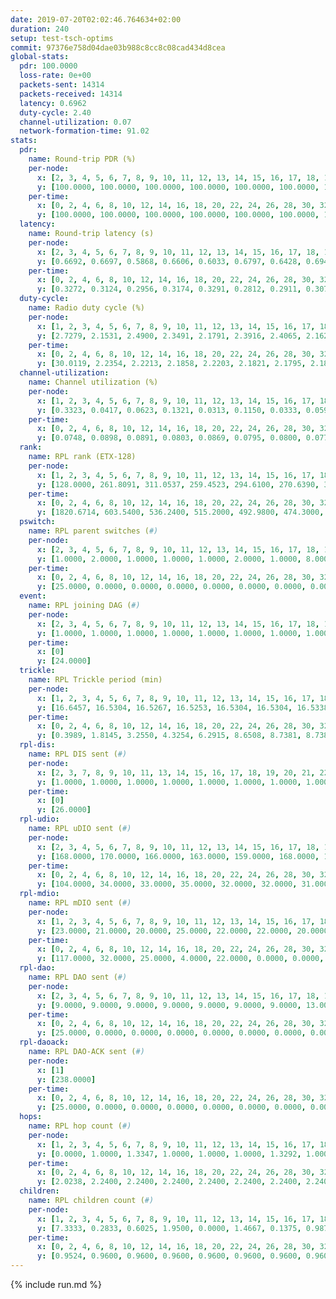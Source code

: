 ```yaml
---
date: 2019-07-20T02:02:46.764634+02:00
duration: 240
setup: test-tsch-optims
commit: 97376e758d04dae03b988c8cc8c08cad434d8cea
global-stats:
  pdr: 100.0000
  loss-rate: 0e+00
  packets-sent: 14314
  packets-received: 14314
  latency: 0.6962
  duty-cycle: 2.40
  channel-utilization: 0.07
  network-formation-time: 91.02
stats:
  pdr:
    name: Round-trip PDR (%)
    per-node:
      x: [2, 3, 4, 5, 6, 7, 8, 9, 10, 11, 12, 13, 14, 15, 16, 17, 18, 19, 20, 21, 22, 23, 24, 25]
      y: [100.0000, 100.0000, 100.0000, 100.0000, 100.0000, 100.0000, 100.0000, 100.0000, 100.0000, 100.0000, 100.0000, 100.0000, 100.0000, 100.0000, 100.0000, 100.0000, 100.0000, 100.0000, 100.0000, 100.0000, 100.0000, 100.0000, 100.0000, 100.0000]
    per-time:
      x: [0, 2, 4, 6, 8, 10, 12, 14, 16, 18, 20, 22, 24, 26, 28, 30, 32, 34, 36, 38, 40, 42, 44, 46, 48, 50, 52, 54, 56, 58, 60, 62, 64, 66, 68, 70, 72, 74, 76, 78, 80, 82, 84, 86, 88, 90, 92, 94, 96, 98, 100, 102, 104, 106, 108, 110, 112, 114, 116, 118, 120, 122, 124, 126, 128, 130, 132, 134, 136, 138, 140, 142, 144, 146, 148, 150, 152, 154, 156, 158, 160, 162, 164, 166, 168, 170, 172, 174, 176, 178, 180, 182, 184, 186, 188, 190, 192, 194, 196, 198, 200, 202, 204, 206, 208, 210, 212, 214, 216, 218, 220, 222, 224, 226, 228, 230, 232, 234, 236, 238, 240]
      y: [100.0000, 100.0000, 100.0000, 100.0000, 100.0000, 100.0000, 100.0000, 100.0000, 100.0000, 100.0000, 100.0000, 100.0000, 100.0000, 100.0000, 100.0000, 100.0000, 100.0000, 100.0000, 100.0000, 100.0000, 100.0000, 100.0000, 100.0000, 100.0000, 100.0000, 100.0000, 100.0000, 100.0000, 100.0000, 100.0000, 100.0000, 100.0000, 100.0000, 100.0000, 100.0000, 100.0000, 100.0000, 100.0000, 100.0000, 100.0000, 100.0000, 100.0000, 100.0000, 100.0000, 100.0000, 100.0000, 100.0000, 100.0000, 100.0000, 100.0000, 100.0000, 100.0000, 100.0000, 100.0000, 100.0000, 100.0000, 100.0000, 100.0000, 100.0000, 100.0000, 100.0000, 100.0000, 100.0000, 100.0000, 100.0000, 100.0000, 100.0000, 100.0000, 100.0000, 100.0000, 100.0000, 100.0000, 100.0000, 100.0000, 100.0000, 100.0000, 100.0000, 100.0000, 100.0000, 100.0000, 100.0000, 100.0000, 100.0000, 100.0000, 100.0000, 100.0000, 100.0000, 100.0000, 100.0000, 100.0000, 100.0000, 100.0000, 100.0000, 100.0000, 100.0000, 100.0000, 100.0000, 100.0000, 100.0000, 100.0000, 100.0000, 100.0000, 100.0000, 100.0000, 100.0000, 100.0000, 100.0000, 100.0000, 100.0000, 100.0000, 100.0000, 100.0000, 100.0000, 100.0000, 100.0000, 100.0000, 100.0000, 100.0000, 100.0000, 100.0000, null]
  latency:
    name: Round-trip latency (s)
    per-node:
      x: [2, 3, 4, 5, 6, 7, 8, 9, 10, 11, 12, 13, 14, 15, 16, 17, 18, 19, 20, 21, 22, 23, 24, 25]
      y: [0.6692, 0.6697, 0.5868, 0.6606, 0.6033, 0.6797, 0.6428, 0.6947, 0.6295, 0.6732, 0.6368, 0.6384, 0.8067, 0.6814, 0.6717, 0.7201, 0.6773, 0.7262, 0.7613, 0.7227, 0.8655, 0.8052, 0.7764, 0.7356]
    per-time:
      x: [0, 2, 4, 6, 8, 10, 12, 14, 16, 18, 20, 22, 24, 26, 28, 30, 32, 34, 36, 38, 40, 42, 44, 46, 48, 50, 52, 54, 56, 58, 60, 62, 64, 66, 68, 70, 72, 74, 76, 78, 80, 82, 84, 86, 88, 90, 92, 94, 96, 98, 100, 102, 104, 106, 108, 110, 112, 114, 116, 118, 120, 122, 124, 126, 128, 130, 132, 134, 136, 138, 140, 142, 144, 146, 148, 150, 152, 154, 156, 158, 160, 162, 164, 166, 168, 170, 172, 174, 176, 178, 180, 182, 184, 186, 188, 190, 192, 194, 196, 198, 200, 202, 204, 206, 208, 210, 212, 214, 216, 218, 220, 222, 224, 226, 228, 230, 232, 234, 236, 238, 240]
      y: [0.3272, 0.3124, 0.2956, 0.3174, 0.3291, 0.2812, 0.2911, 0.3075, 0.3042, 0.3194, 0.3204, 0.3001, 0.3148, 0.3199, 0.3244, 0.3200, 0.3226, 0.3343, 0.3288, 0.3157, 0.3128, 0.2894, 0.3205, 0.2801, 0.2782, 0.3132, 0.3121, 0.2957, 0.2930, 0.3054, 0.2906, 0.2973, 0.2809, 0.2932, 0.2862, 0.2761, 0.2762, 0.3012, 0.2709, 0.2619, 0.2526, 0.2565, 0.2851, 0.3013, 0.2828, 0.2527, 0.2630, 0.3554, 0.2941, 0.2666, 0.2913, 0.2955, 0.2941, 0.4457, 0.5650, 0.4722, 0.2642, 0.2458, 0.2643, 0.6834, 0.9477, 0.6587, 0.6205, 0.3524, 0.3236, 0.7415, 1.2029, 1.0095, 0.7319, 0.5214, 0.5715, 0.7503, 1.2277, 1.2173, 1.1581, 0.9933, 0.7107, 0.9013, 1.2280, 1.2092, 1.2251, 1.2346, 1.0733, 1.0874, 1.2331, 1.2221, 1.2161, 1.2151, 1.1670, 1.0748, 1.1944, 1.2027, 1.2069, 1.2089, 1.2066, 1.2248, 1.2111, 1.2111, 1.2165, 1.2285, 1.2166, 1.2208, 1.2076, 1.2130, 1.2249, 1.2244, 1.2108, 1.2222, 1.2125, 1.2148, 1.2071, 1.2088, 1.2150, 1.2019, 1.1992, 1.2027, 1.2110, 1.2006, 1.2111, 1.1868, null]
  duty-cycle:
    name: Radio duty cycle (%)
    per-node:
      x: [1, 2, 3, 4, 5, 6, 7, 8, 9, 10, 11, 12, 13, 14, 15, 16, 17, 18, 19, 20, 21, 22, 23, 24, 25]
      y: [2.7279, 2.1531, 2.4900, 2.3491, 2.1791, 2.3916, 2.4065, 2.1628, 2.2973, 2.2421, 2.3115, 2.6126, 2.3885, 2.2675, 2.2580, 2.4003, 2.3474, 2.6728, 2.4261, 2.4493, 2.3116, 2.5303, 2.5104, 2.5259, 2.4638]
    per-time:
      x: [0, 2, 4, 6, 8, 10, 12, 14, 16, 18, 20, 22, 24, 26, 28, 30, 32, 34, 36, 38, 40, 42, 44, 46, 48, 50, 52, 54, 56, 58, 60, 62, 64, 66, 68, 70, 72, 74, 76, 78, 80, 82, 84, 86, 88, 90, 92, 94, 96, 98, 100, 102, 104, 106, 108, 110, 112, 114, 116, 118, 120, 122, 124, 126, 128, 130, 132, 134, 136, 138, 140, 142, 144, 146, 148, 150, 152, 154, 156, 158, 160, 162, 164, 166, 168, 170, 172, 174, 176, 178, 180, 182, 184, 186, 188, 190, 192, 194, 196, 198, 200, 202, 204, 206, 208, 210, 212, 214, 216, 218, 220, 222, 224, 226, 228, 230, 232, 234, 236, 238, 240]
      y: [30.0119, 2.2354, 2.2213, 2.1858, 2.2203, 2.1821, 2.1795, 2.1824, 2.2081, 2.1863, 2.2031, 2.1886, 2.1888, 2.2035, 2.2296, 2.2132, 2.2024, 2.2238, 2.2093, 2.2097, 2.1882, 2.1959, 2.1804, 2.1938, 2.1818, 2.1705, 2.2030, 2.1898, 2.1945, 2.2098, 2.1682, 2.1890, 2.1785, 2.1785, 2.1963, 2.1582, 2.1694, 2.1565, 2.1626, 2.1539, 2.1513, 2.1606, 2.1541, 2.1664, 2.1612, 2.1489, 2.1471, 2.1497, 2.1575, 2.1399, 2.1549, 2.1428, 2.1602, 2.1611, 2.1499, 2.1405, 2.1508, 2.1471, 2.1397, 2.1256, 2.1507, 2.1473, 2.1430, 2.1330, 2.1662, 2.1475, 2.1411, 2.1451, 2.1521, 2.1493, 2.1554, 2.1372, 2.1519, 2.1472, 2.1406, 2.1500, 2.1503, 2.1393, 2.1552, 2.1470, 2.1389, 2.1536, 2.1373, 2.1437, 2.1566, 2.1539, 2.1577, 2.1402, 2.1428, 2.1444, 2.1432, 2.1337, 2.1441, 2.1531, 2.1346, 2.1542, 2.1424, 2.1412, 2.1490, 2.1485, 2.1528, 2.1512, 2.1524, 2.1538, 2.1635, 2.1704, 2.1480, 2.1597, 2.1483, 2.1539, 2.1461, 2.1452, 2.1548, 2.1571, 2.1445, 2.1403, 2.1462, 2.1435, 2.1458, 2.1491, null]
  channel-utilization:
    name: Channel utilization (%)
    per-node:
      x: [1, 2, 3, 4, 5, 6, 7, 8, 9, 10, 11, 12, 13, 14, 15, 16, 17, 18, 19, 20, 21, 22, 23, 24, 25]
      y: [0.3323, 0.0417, 0.0623, 0.1321, 0.0313, 0.1150, 0.0333, 0.0591, 0.0311, 0.0378, 0.0330, 0.2604, 0.0331, 0.0310, 0.0940, 0.0778, 0.0475, 0.1365, 0.0401, 0.0484, 0.0457, 0.0318, 0.0373, 0.0318, 0.0315]
    per-time:
      x: [0, 2, 4, 6, 8, 10, 12, 14, 16, 18, 20, 22, 24, 26, 28, 30, 32, 34, 36, 38, 40, 42, 44, 46, 48, 50, 52, 54, 56, 58, 60, 62, 64, 66, 68, 70, 72, 74, 76, 78, 80, 82, 84, 86, 88, 90, 92, 94, 96, 98, 100, 102, 104, 106, 108, 110, 112, 114, 116, 118, 120, 122, 124, 126, 128, 130, 132, 134, 136, 138, 140, 142, 144, 146, 148, 150, 152, 154, 156, 158, 160, 162, 164, 166, 168, 170, 172, 174, 176, 178, 180, 182, 184, 186, 188, 190, 192, 194, 196, 198, 200, 202, 204, 206, 208, 210, 212, 214, 216, 218, 220, 222, 224, 226, 228, 230, 232, 234, 236, 238, 240]
      y: [0.0748, 0.0898, 0.0891, 0.0803, 0.0869, 0.0795, 0.0800, 0.0772, 0.0846, 0.0829, 0.0864, 0.0813, 0.0823, 0.0869, 0.0950, 0.0857, 0.0863, 0.0915, 0.0874, 0.0883, 0.0820, 0.0840, 0.0777, 0.0829, 0.0772, 0.0744, 0.0851, 0.0830, 0.0839, 0.0889, 0.0754, 0.0820, 0.0789, 0.0779, 0.0819, 0.0731, 0.0762, 0.0737, 0.0742, 0.0710, 0.0715, 0.0708, 0.0705, 0.0746, 0.0741, 0.0699, 0.0695, 0.0728, 0.0726, 0.0674, 0.0730, 0.0680, 0.0733, 0.0758, 0.0726, 0.0682, 0.0719, 0.0693, 0.0663, 0.0619, 0.0697, 0.0703, 0.0699, 0.0657, 0.0767, 0.0709, 0.0669, 0.0692, 0.0712, 0.0713, 0.0735, 0.0673, 0.0724, 0.0702, 0.0689, 0.0706, 0.0694, 0.0678, 0.0733, 0.0716, 0.0681, 0.0741, 0.0684, 0.0690, 0.0727, 0.0725, 0.0733, 0.0675, 0.0696, 0.0702, 0.0692, 0.0664, 0.0681, 0.0709, 0.0640, 0.0707, 0.0674, 0.0683, 0.0713, 0.0706, 0.0717, 0.0723, 0.0709, 0.0700, 0.0745, 0.0767, 0.0708, 0.0739, 0.0705, 0.0717, 0.0693, 0.0683, 0.0699, 0.0732, 0.0686, 0.0676, 0.0691, 0.0688, 0.0681, 0.0699, null]
  rank:
    name: RPL rank (ETX-128)
    per-node:
      x: [1, 2, 3, 4, 5, 6, 7, 8, 9, 10, 11, 12, 13, 14, 15, 16, 17, 18, 19, 20, 21, 22, 23, 24, 25]
      y: [128.0000, 261.8091, 311.0537, 259.4523, 294.6100, 270.6390, 327.2479, 281.5809, 445.7258, 409.6074, 458.7769, 277.3651, 439.9754, 437.9215, 421.4380, 413.5761, 424.0871, 479.6653, 567.6748, 826.6857, 619.1885, 713.3306, 626.1364, 627.2656, 666.8230]
    per-time:
      x: [0, 2, 4, 6, 8, 10, 12, 14, 16, 18, 20, 22, 24, 26, 28, 30, 32, 34, 36, 38, 40, 42, 44, 46, 48, 50, 52, 54, 56, 58, 60, 62, 64, 66, 68, 70, 72, 74, 76, 78, 80, 82, 84, 86, 88, 90, 92, 94, 96, 98, 100, 102, 104, 106, 108, 110, 112, 114, 116, 118, 120, 122, 124, 126, 128, 130, 132, 134, 136, 138, 140, 142, 144, 146, 148, 150, 152, 154, 156, 158, 160, 162, 164, 166, 168, 170, 172, 174, 176, 178, 180, 182, 184, 186, 188, 190, 192, 194, 196, 198, 200, 202, 204, 206, 208, 210, 212, 214, 216, 218, 220, 222, 224, 226, 228, 230, 232, 234, 236, 238, 240]
      y: [1820.6714, 603.5400, 536.2400, 515.2000, 492.9800, 474.3000, 470.8800, 465.4800, 473.4200, 481.2549, 477.3200, 473.8800, 483.7000, 486.3800, 497.3400, 485.9200, 486.3000, 491.3269, 495.9400, 500.4600, 504.0392, 499.8431, 484.7600, 496.3137, 481.5800, 483.4400, 478.0200, 478.6731, 476.4600, 490.7200, 482.0980, 480.7200, 483.2549, 461.6731, 444.8431, 442.2600, 432.0784, 427.5294, 422.2800, 419.4314, 407.0769, 399.7600, 408.9000, 411.9200, 415.4600, 413.5000, 410.6667, 410.6800, 400.1765, 392.6600, 396.2549, 396.9800, 393.9200, 401.2885, 389.8800, 392.6800, 390.3400, 391.2600, 392.6400, 391.3400, 398.4706, 390.1923, 391.1200, 390.8600, 396.7000, 399.4038, 388.0800, 389.6600, 388.0600, 391.3000, 391.2600, 386.3800, 384.6863, 381.0000, 377.5000, 377.8200, 382.6600, 383.8000, 386.7000, 388.1400, 382.6400, 390.5962, 383.0000, 378.8200, 379.5600, 380.2200, 378.6800, 410.6600, 409.3200, 413.6600, 413.1200, 412.2800, 406.4528, 406.9400, 404.3600, 404.0400, 403.9400, 406.3400, 407.0000, 405.3400, 409.9804, 404.7600, 411.7451, 411.2000, 408.6400, 408.2000, 402.5400, 404.8824, 401.2353, 396.4000, 389.1400, 386.4400, 389.3000, 394.4000, 395.0600, 396.5098, 388.9608, 387.3000, 390.5098, 391.2600, null]
  pswitch:
    name: RPL parent switches (#)
    per-node:
      x: [2, 3, 4, 5, 6, 7, 8, 9, 10, 11, 12, 13, 14, 15, 16, 17, 18, 19, 20, 21, 22, 23, 24, 25]
      y: [1.0000, 2.0000, 1.0000, 1.0000, 1.0000, 2.0000, 1.0000, 8.0000, 2.0000, 2.0000, 1.0000, 4.0000, 2.0000, 2.0000, 3.0000, 1.0000, 3.0000, 6.0000, 5.0000, 4.0000, 6.0000, 3.0000, 2.0000, 4.0000]
    per-time:
      x: [0, 2, 4, 6, 8, 10, 12, 14, 16, 18, 20, 22, 24, 26, 28, 30, 32, 34, 36, 38, 40, 42, 44, 46, 48, 50, 52, 54, 56, 58, 60, 62, 64, 66, 68, 70, 72, 74, 76, 78, 80, 82, 84, 86, 88, 90, 92, 94, 96, 98, 100, 102, 104, 106, 108, 110, 112, 114, 116, 118, 120, 122, 124, 126, 128, 130, 132, 134, 136, 138, 140, 142, 144, 146, 148, 150, 152, 154, 156, 158, 160, 162, 164, 166, 168, 170, 172, 174, 176, 178, 180, 182, 184, 186, 188, 190, 192, 194, 196, 198, 200, 202, 204, 206, 208, 210, 212, 214, 216, 218, 220, 222, 224, 226, 228, 230, 232, 234, 236]
      y: [25.0000, 0.0000, 0.0000, 0.0000, 0.0000, 0.0000, 0.0000, 0.0000, 0.0000, 1.0000, 0.0000, 0.0000, 0.0000, 0.0000, 0.0000, 0.0000, 0.0000, 2.0000, 0.0000, 0.0000, 1.0000, 1.0000, 0.0000, 1.0000, 0.0000, 0.0000, 0.0000, 2.0000, 0.0000, 0.0000, 1.0000, 0.0000, 1.0000, 2.0000, 1.0000, 0.0000, 1.0000, 1.0000, 0.0000, 1.0000, 2.0000, 0.0000, 0.0000, 0.0000, 0.0000, 0.0000, 1.0000, 0.0000, 1.0000, 0.0000, 1.0000, 0.0000, 0.0000, 2.0000, 0.0000, 0.0000, 0.0000, 0.0000, 0.0000, 0.0000, 1.0000, 2.0000, 0.0000, 0.0000, 0.0000, 2.0000, 0.0000, 0.0000, 0.0000, 0.0000, 0.0000, 0.0000, 1.0000, 0.0000, 0.0000, 0.0000, 0.0000, 0.0000, 0.0000, 0.0000, 0.0000, 2.0000, 0.0000, 0.0000, 0.0000, 0.0000, 0.0000, 0.0000, 0.0000, 0.0000, 0.0000, 0.0000, 3.0000, 0.0000, 0.0000, 0.0000, 0.0000, 0.0000, 1.0000, 0.0000, 1.0000, 0.0000, 1.0000, 0.0000, 0.0000, 0.0000, 0.0000, 1.0000, 1.0000, 0.0000, 0.0000, 0.0000, 0.0000, 0.0000, 0.0000, 1.0000, 1.0000, 0.0000, 1.0000]
  event:
    name: RPL joining DAG (#)
    per-node:
      x: [2, 3, 4, 5, 6, 7, 8, 9, 10, 11, 12, 13, 14, 15, 16, 17, 18, 19, 20, 21, 22, 23, 24, 25]
      y: [1.0000, 1.0000, 1.0000, 1.0000, 1.0000, 1.0000, 1.0000, 1.0000, 1.0000, 1.0000, 1.0000, 1.0000, 1.0000, 1.0000, 1.0000, 1.0000, 1.0000, 1.0000, 1.0000, 1.0000, 1.0000, 1.0000, 1.0000, 1.0000]
    per-time:
      x: [0]
      y: [24.0000]
  trickle:
    name: RPL Trickle period (min)
    per-node:
      x: [1, 2, 3, 4, 5, 6, 7, 8, 9, 10, 11, 12, 13, 14, 15, 16, 17, 18, 19, 20, 21, 22, 23, 24, 25]
      y: [16.6457, 16.5304, 16.5267, 16.5253, 16.5304, 16.5304, 16.5338, 16.5253, 16.5522, 16.5293, 16.5293, 16.5304, 16.5415, 16.5267, 16.5344, 16.5377, 16.5299, 16.5267, 16.5444, 16.5384, 16.5370, 16.5916, 16.5795, 16.4548, 16.6023]
    per-time:
      x: [0, 2, 4, 6, 8, 10, 12, 14, 16, 18, 20, 22, 24, 26, 28, 30, 32, 34, 36, 38, 40, 42, 44, 46, 48, 50, 52, 54, 56, 58, 60, 62, 64, 66, 68, 70, 72, 74, 76, 78, 80, 82, 84, 86, 88, 90, 92, 94, 96, 98, 100, 102, 104, 106, 108, 110, 112, 114, 116, 118, 120, 122, 124, 126, 128, 130, 132, 134, 136, 138, 140, 142, 144, 146, 148, 150, 152, 154, 156, 158, 160, 162, 164, 166, 168, 170, 172, 174, 176, 178, 180, 182, 184, 186, 188, 190, 192, 194, 196, 198, 200, 202, 204, 206, 208, 210, 212, 214, 216, 218, 220, 222, 224, 226, 228, 230, 232, 234, 236, 238, 240]
      y: [0.3989, 1.8145, 3.2550, 4.3254, 6.2915, 8.6508, 8.7381, 8.7381, 8.9129, 17.1336, 17.4763, 17.4763, 17.4763, 17.4763, 17.4763, 17.4763, 17.4763, 17.4763, 17.4763, 17.4763, 17.4763, 17.4763, 17.4763, 17.4763, 17.4763, 17.4763, 17.4763, 17.4763, 17.4763, 17.4763, 17.4763, 17.4763, 17.4763, 17.4763, 17.4763, 17.4763, 17.4763, 17.4763, 17.4763, 17.4763, 17.4763, 17.4763, 17.4763, 17.4763, 17.4763, 17.4763, 17.4763, 17.4763, 17.4763, 17.4763, 17.4763, 17.4763, 17.4763, 17.4763, 17.4763, 17.4763, 17.4763, 17.4763, 17.4763, 17.4763, 17.4763, 17.4763, 17.4763, 17.4763, 17.4763, 17.4763, 17.4763, 17.4763, 17.4763, 17.4763, 17.4763, 17.4763, 17.4763, 17.4763, 17.4763, 17.4763, 17.4763, 17.4763, 17.4763, 17.4763, 17.4763, 17.4763, 17.4763, 17.4763, 17.4763, 17.4763, 17.4763, 17.4763, 17.4763, 17.4763, 17.4763, 17.4763, 17.4763, 17.4763, 17.4763, 17.4763, 17.4763, 17.4763, 17.4763, 17.4763, 17.4763, 17.4763, 17.4763, 17.4763, 17.4763, 17.4763, 17.4763, 17.4763, 17.4763, 17.4763, 17.4763, 17.4763, 17.4763, 17.4763, 17.4763, 17.4763, 17.4763, 17.4763, 17.4763, 17.4763, null]
  rpl-dis:
    name: RPL DIS sent (#)
    per-node:
      x: [2, 3, 7, 8, 9, 10, 11, 13, 14, 15, 16, 17, 18, 19, 20, 21, 22, 23, 24, 25]
      y: [1.0000, 1.0000, 1.0000, 1.0000, 1.0000, 1.0000, 1.0000, 1.0000, 2.0000, 1.0000, 2.0000, 1.0000, 2.0000, 1.0000, 1.0000, 1.0000, 1.0000, 2.0000, 2.0000, 2.0000]
    per-time:
      x: [0]
      y: [26.0000]
  rpl-udio:
    name: RPL uDIO sent (#)
    per-node:
      x: [2, 3, 4, 5, 6, 7, 8, 9, 10, 11, 12, 13, 14, 15, 16, 17, 18, 19, 20, 21, 22, 23, 24, 25]
      y: [168.0000, 170.0000, 166.0000, 163.0000, 159.0000, 168.0000, 165.0000, 179.0000, 168.0000, 163.0000, 157.0000, 162.0000, 166.0000, 171.0000, 165.0000, 172.0000, 128.0000, 166.0000, 169.0000, 165.0000, 166.0000, 168.0000, 160.0000, 166.0000]
    per-time:
      x: [0, 2, 4, 6, 8, 10, 12, 14, 16, 18, 20, 22, 24, 26, 28, 30, 32, 34, 36, 38, 40, 42, 44, 46, 48, 50, 52, 54, 56, 58, 60, 62, 64, 66, 68, 70, 72, 74, 76, 78, 80, 82, 84, 86, 88, 90, 92, 94, 96, 98, 100, 102, 104, 106, 108, 110, 112, 114, 116, 118, 120, 122, 124, 126, 128, 130, 132, 134, 136, 138, 140, 142, 144, 146, 148, 150, 152, 154, 156, 158, 160, 162, 164, 166, 168, 170, 172, 174, 176, 178, 180, 182, 184, 186, 188, 190, 192, 194, 196, 198, 200, 202, 204, 206, 208, 210, 212, 214, 216, 218, 220, 222, 224, 226, 228, 230, 232, 234, 236, 238, 240]
      y: [104.0000, 34.0000, 33.0000, 35.0000, 32.0000, 32.0000, 31.0000, 31.0000, 31.0000, 31.0000, 33.0000, 32.0000, 39.0000, 31.0000, 33.0000, 31.0000, 34.0000, 37.0000, 37.0000, 30.0000, 37.0000, 28.0000, 36.0000, 33.0000, 31.0000, 28.0000, 35.0000, 28.0000, 37.0000, 33.0000, 31.0000, 36.0000, 25.0000, 34.0000, 35.0000, 33.0000, 33.0000, 35.0000, 30.0000, 31.0000, 31.0000, 26.0000, 28.0000, 31.0000, 32.0000, 29.0000, 34.0000, 31.0000, 30.0000, 34.0000, 30.0000, 34.0000, 34.0000, 31.0000, 29.0000, 36.0000, 33.0000, 29.0000, 30.0000, 34.0000, 35.0000, 33.0000, 29.0000, 31.0000, 33.0000, 32.0000, 32.0000, 33.0000, 33.0000, 34.0000, 31.0000, 30.0000, 31.0000, 30.0000, 32.0000, 35.0000, 31.0000, 33.0000, 35.0000, 31.0000, 34.0000, 34.0000, 27.0000, 36.0000, 38.0000, 29.0000, 33.0000, 36.0000, 31.0000, 31.0000, 33.0000, 35.0000, 33.0000, 33.0000, 28.0000, 34.0000, 35.0000, 30.0000, 35.0000, 31.0000, 32.0000, 31.0000, 36.0000, 30.0000, 31.0000, 34.0000, 35.0000, 34.0000, 31.0000, 35.0000, 28.0000, 32.0000, 30.0000, 32.0000, 31.0000, 32.0000, 38.0000, 28.0000, 29.0000, 34.0000, 1.0000]
  rpl-mdio:
    name: RPL mDIO sent (#)
    per-node:
      x: [1, 2, 3, 4, 5, 6, 7, 8, 9, 10, 11, 12, 13, 14, 15, 16, 17, 18, 19, 20, 21, 22, 23, 24, 25]
      y: [23.0000, 21.0000, 20.0000, 25.0000, 22.0000, 22.0000, 20.0000, 24.0000, 20.0000, 22.0000, 22.0000, 23.0000, 21.0000, 20.0000, 23.0000, 20.0000, 20.0000, 21.0000, 20.0000, 20.0000, 21.0000, 20.0000, 20.0000, 24.0000, 21.0000]
    per-time:
      x: [0, 2, 4, 6, 8, 10, 12, 14, 16, 18, 20, 22, 24, 26, 28, 30, 32, 34, 36, 38, 40, 42, 44, 46, 48, 50, 52, 54, 56, 58, 60, 62, 64, 66, 68, 70, 72, 74, 76, 78, 80, 82, 84, 86, 88, 90, 92, 94, 96, 98, 100, 102, 104, 106, 108, 110, 112, 114, 116, 118, 120, 122, 124, 126, 128, 130, 132, 134, 136, 138, 140, 142, 144, 146, 148, 150, 152, 154, 156, 158, 160, 162, 164, 166, 168, 170, 172, 174, 176, 178, 180, 182, 184, 186, 188, 190, 192, 194, 196, 198, 200, 202, 204, 206, 208, 210, 212, 214, 216, 218, 220, 222, 224, 226, 228, 230, 232, 234, 236, 238, 240]
      y: [117.0000, 32.0000, 25.0000, 4.0000, 22.0000, 0.0000, 0.0000, 10.0000, 14.0000, 1.0000, 0.0000, 0.0000, 0.0000, 3.0000, 4.0000, 8.0000, 3.0000, 7.0000, 0.0000, 0.0000, 0.0000, 0.0000, 2.0000, 6.0000, 7.0000, 7.0000, 3.0000, 0.0000, 0.0000, 0.0000, 1.0000, 3.0000, 4.0000, 6.0000, 10.0000, 1.0000, 0.0000, 0.0000, 0.0000, 2.0000, 3.0000, 10.0000, 5.0000, 5.0000, 0.0000, 0.0000, 0.0000, 0.0000, 7.0000, 4.0000, 3.0000, 5.0000, 6.0000, 0.0000, 0.0000, 0.0000, 0.0000, 2.0000, 5.0000, 8.0000, 7.0000, 3.0000, 0.0000, 0.0000, 0.0000, 1.0000, 9.0000, 5.0000, 3.0000, 6.0000, 1.0000, 0.0000, 0.0000, 0.0000, 3.0000, 7.0000, 10.0000, 1.0000, 4.0000, 0.0000, 0.0000, 0.0000, 0.0000, 3.0000, 4.0000, 4.0000, 9.0000, 5.0000, 0.0000, 0.0000, 0.0000, 0.0000, 2.0000, 5.0000, 6.0000, 8.0000, 4.0000, 0.0000, 0.0000, 0.0000, 0.0000, 2.0000, 4.0000, 8.0000, 9.0000, 2.0000, 0.0000, 0.0000, 0.0000, 3.0000, 3.0000, 6.0000, 9.0000, 4.0000, 0.0000, 0.0000, 0.0000, 0.0000, 3.0000, 5.0000, 2.0000]
  rpl-dao:
    name: RPL DAO sent (#)
    per-node:
      x: [2, 3, 4, 5, 6, 7, 8, 9, 10, 11, 12, 13, 14, 15, 16, 17, 18, 19, 20, 21, 22, 23, 24, 25]
      y: [9.0000, 9.0000, 9.0000, 9.0000, 9.0000, 9.0000, 9.0000, 13.0000, 10.0000, 10.0000, 9.0000, 11.0000, 9.0000, 10.0000, 10.0000, 9.0000, 10.0000, 12.0000, 11.0000, 11.0000, 11.0000, 10.0000, 9.0000, 10.0000]
    per-time:
      x: [0, 2, 4, 6, 8, 10, 12, 14, 16, 18, 20, 22, 24, 26, 28, 30, 32, 34, 36, 38, 40, 42, 44, 46, 48, 50, 52, 54, 56, 58, 60, 62, 64, 66, 68, 70, 72, 74, 76, 78, 80, 82, 84, 86, 88, 90, 92, 94, 96, 98, 100, 102, 104, 106, 108, 110, 112, 114, 116, 118, 120, 122, 124, 126, 128, 130, 132, 134, 136, 138, 140, 142, 144, 146, 148, 150, 152, 154, 156, 158, 160, 162, 164, 166, 168, 170, 172, 174, 176, 178, 180, 182, 184, 186, 188, 190, 192, 194, 196, 198, 200, 202, 204, 206, 208, 210, 212, 214, 216, 218, 220, 222, 224, 226, 228, 230, 232, 234, 236, 238]
      y: [25.0000, 0.0000, 0.0000, 0.0000, 0.0000, 0.0000, 0.0000, 0.0000, 0.0000, 1.0000, 0.0000, 0.0000, 0.0000, 0.0000, 23.0000, 0.0000, 0.0000, 2.0000, 0.0000, 0.0000, 1.0000, 1.0000, 0.0000, 2.0000, 0.0000, 0.0000, 0.0000, 2.0000, 15.0000, 3.0000, 1.0000, 0.0000, 1.0000, 2.0000, 1.0000, 1.0000, 2.0000, 1.0000, 0.0000, 1.0000, 2.0000, 1.0000, 8.0000, 4.0000, 0.0000, 0.0000, 1.0000, 2.0000, 3.0000, 1.0000, 3.0000, 1.0000, 0.0000, 3.0000, 2.0000, 1.0000, 2.0000, 7.0000, 0.0000, 0.0000, 2.0000, 3.0000, 3.0000, 0.0000, 3.0000, 2.0000, 0.0000, 1.0000, 3.0000, 1.0000, 1.0000, 7.0000, 1.0000, 0.0000, 1.0000, 2.0000, 3.0000, 0.0000, 2.0000, 2.0000, 0.0000, 2.0000, 2.0000, 1.0000, 2.0000, 5.0000, 3.0000, 0.0000, 0.0000, 2.0000, 3.0000, 1.0000, 3.0000, 3.0000, 0.0000, 2.0000, 2.0000, 1.0000, 2.0000, 4.0000, 5.0000, 0.0000, 1.0000, 0.0000, 1.0000, 3.0000, 2.0000, 4.0000, 1.0000, 0.0000, 1.0000, 1.0000, 1.0000, 2.0000, 8.0000, 1.0000, 2.0000, 0.0000, 2.0000, 2.0000]
  rpl-daoack:
    name: RPL DAO-ACK sent (#)
    per-node:
      x: [1]
      y: [238.0000]
    per-time:
      x: [0, 2, 4, 6, 8, 10, 12, 14, 16, 18, 20, 22, 24, 26, 28, 30, 32, 34, 36, 38, 40, 42, 44, 46, 48, 50, 52, 54, 56, 58, 60, 62, 64, 66, 68, 70, 72, 74, 76, 78, 80, 82, 84, 86, 88, 90, 92, 94, 96, 98, 100, 102, 104, 106, 108, 110, 112, 114, 116, 118, 120, 122, 124, 126, 128, 130, 132, 134, 136, 138, 140, 142, 144, 146, 148, 150, 152, 154, 156, 158, 160, 162, 164, 166, 168, 170, 172, 174, 176, 178, 180, 182, 184, 186, 188, 190, 192, 194, 196, 198, 200, 202, 204, 206, 208, 210, 212, 214, 216, 218, 220, 222, 224, 226, 228, 230, 232, 234, 236, 238]
      y: [25.0000, 0.0000, 0.0000, 0.0000, 0.0000, 0.0000, 0.0000, 0.0000, 0.0000, 1.0000, 0.0000, 0.0000, 0.0000, 0.0000, 23.0000, 0.0000, 0.0000, 2.0000, 0.0000, 0.0000, 1.0000, 1.0000, 0.0000, 1.0000, 1.0000, 0.0000, 0.0000, 1.0000, 16.0000, 3.0000, 1.0000, 0.0000, 1.0000, 2.0000, 1.0000, 1.0000, 2.0000, 1.0000, 0.0000, 1.0000, 2.0000, 1.0000, 8.0000, 4.0000, 0.0000, 0.0000, 1.0000, 2.0000, 3.0000, 1.0000, 3.0000, 1.0000, 0.0000, 3.0000, 2.0000, 1.0000, 2.0000, 7.0000, 0.0000, 0.0000, 2.0000, 3.0000, 3.0000, 0.0000, 3.0000, 2.0000, 0.0000, 1.0000, 3.0000, 1.0000, 1.0000, 7.0000, 1.0000, 0.0000, 1.0000, 2.0000, 3.0000, 0.0000, 2.0000, 2.0000, 0.0000, 2.0000, 2.0000, 1.0000, 2.0000, 5.0000, 3.0000, 0.0000, 0.0000, 2.0000, 3.0000, 1.0000, 3.0000, 3.0000, 0.0000, 2.0000, 2.0000, 1.0000, 2.0000, 4.0000, 5.0000, 0.0000, 1.0000, 0.0000, 1.0000, 3.0000, 2.0000, 4.0000, 1.0000, 0.0000, 1.0000, 1.0000, 1.0000, 2.0000, 8.0000, 1.0000, 2.0000, 0.0000, 2.0000, 2.0000]
  hops:
    name: RPL hop count (#)
    per-node:
      x: [1, 2, 3, 4, 5, 6, 7, 8, 9, 10, 11, 12, 13, 14, 15, 16, 17, 18, 19, 20, 21, 22, 23, 24, 25]
      y: [0.0000, 1.0000, 1.3347, 1.0000, 1.0000, 1.0000, 1.3292, 1.0000, 2.1750, 2.0000, 2.0000, 1.0000, 2.0000, 2.1757, 2.0000, 2.0000, 2.0000, 2.2301, 3.0000, 3.0000, 3.0000, 3.6234, 3.2301, 3.2803, 3.3473]
    per-time:
      x: [0, 2, 4, 6, 8, 10, 12, 14, 16, 18, 20, 22, 24, 26, 28, 30, 32, 34, 36, 38, 40, 42, 44, 46, 48, 50, 52, 54, 56, 58, 60, 62, 64, 66, 68, 70, 72, 74, 76, 78, 80, 82, 84, 86, 88, 90, 92, 94, 96, 98, 100, 102, 104, 106, 108, 110, 112, 114, 116, 118, 120, 122, 124, 126, 128, 130, 132, 134, 136, 138, 140, 142, 144, 146, 148, 150, 152, 154, 156, 158, 160, 162, 164, 166, 168, 170, 172, 174, 176, 178, 180, 182, 184, 186, 188, 190, 192, 194, 196, 198, 200, 202, 204, 206, 208, 210, 212, 214, 216, 218, 220, 222, 224, 226, 228, 230, 232, 234, 236, 238]
      y: [2.0238, 2.2400, 2.2400, 2.2400, 2.2400, 2.2400, 2.2400, 2.2400, 2.2400, 2.2400, 2.2400, 2.2400, 2.2400, 2.2400, 2.2400, 2.2400, 2.2400, 2.2600, 2.3200, 2.3200, 2.3200, 2.2600, 2.2400, 2.2200, 2.2000, 2.2000, 2.2000, 2.2000, 2.0800, 2.0800, 2.0800, 2.0800, 2.0800, 2.0800, 2.0400, 2.0400, 2.0000, 2.0000, 2.0000, 1.9800, 1.9400, 1.9200, 1.9200, 1.9200, 1.9200, 1.9200, 1.9200, 1.9200, 1.9200, 1.9200, 1.9200, 1.9200, 1.9200, 1.9200, 1.9200, 1.9200, 1.9200, 1.9200, 1.9200, 1.9200, 1.9200, 1.9200, 1.9200, 1.9200, 1.9200, 1.8800, 1.8800, 1.8800, 1.8800, 1.8800, 1.8800, 1.8800, 1.8800, 1.8800, 1.8800, 1.8800, 1.8800, 1.8800, 1.8800, 1.8800, 1.8800, 1.8800, 1.8800, 1.8800, 1.8800, 1.8800, 1.8800, 1.8800, 1.8800, 1.8800, 1.8800, 1.8800, 1.8800, 1.8800, 1.8800, 1.8800, 1.8800, 1.8800, 1.8800, 1.8800, 1.8800, 1.8800, 1.8800, 1.8800, 1.8800, 1.8800, 1.8800, 1.8800, 1.8800, 1.8800, 1.8800, 1.8800, 1.8800, 1.8800, 1.8800, 1.8800, 1.8800, 1.8800, 1.8800, 1.8800]
  children:
    name: RPL children count (#)
    per-node:
      x: [1, 2, 3, 4, 5, 6, 7, 8, 9, 10, 11, 12, 13, 14, 15, 16, 17, 18, 19, 20, 21, 22, 23, 24, 25]
      y: [7.3333, 0.2833, 0.6025, 1.9500, 0.0000, 1.4667, 0.1375, 0.9875, 0.0000, 0.1750, 0.0000, 3.6500, 0.0000, 0.0000, 1.2833, 0.9792, 0.4833, 3.3138, 0.2458, 0.4310, 0.3792, 0.0000, 0.2343, 0.0502, 0.0000]
    per-time:
      x: [0, 2, 4, 6, 8, 10, 12, 14, 16, 18, 20, 22, 24, 26, 28, 30, 32, 34, 36, 38, 40, 42, 44, 46, 48, 50, 52, 54, 56, 58, 60, 62, 64, 66, 68, 70, 72, 74, 76, 78, 80, 82, 84, 86, 88, 90, 92, 94, 96, 98, 100, 102, 104, 106, 108, 110, 112, 114, 116, 118, 120, 122, 124, 126, 128, 130, 132, 134, 136, 138, 140, 142, 144, 146, 148, 150, 152, 154, 156, 158, 160, 162, 164, 166, 168, 170, 172, 174, 176, 178, 180, 182, 184, 186, 188, 190, 192, 194, 196, 198, 200, 202, 204, 206, 208, 210, 212, 214, 216, 218, 220, 222, 224, 226, 228, 230, 232, 234, 236, 238]
      y: [0.9524, 0.9600, 0.9600, 0.9600, 0.9600, 0.9600, 0.9600, 0.9600, 0.9600, 0.9600, 0.9600, 0.9600, 0.9600, 0.9600, 0.9600, 0.9600, 0.9600, 0.9600, 0.9600, 0.9600, 0.9600, 0.9600, 0.9600, 0.9600, 0.9600, 0.9600, 0.9600, 0.9600, 0.9600, 0.9600, 0.9600, 0.9600, 0.9600, 0.9600, 0.9600, 0.9600, 0.9600, 0.9600, 0.9600, 0.9600, 0.9600, 0.9600, 0.9600, 0.9600, 0.9600, 0.9600, 0.9600, 0.9600, 0.9600, 0.9600, 0.9600, 0.9600, 0.9600, 0.9600, 0.9600, 0.9600, 0.9600, 0.9600, 0.9600, 0.9600, 0.9600, 0.9600, 0.9600, 0.9600, 0.9600, 0.9600, 0.9600, 0.9600, 0.9600, 0.9600, 0.9600, 0.9600, 0.9600, 0.9600, 0.9600, 0.9600, 0.9600, 0.9600, 0.9600, 0.9600, 0.9600, 0.9600, 0.9600, 0.9600, 0.9600, 0.9600, 0.9600, 0.9600, 0.9600, 0.9600, 0.9600, 0.9600, 0.9600, 0.9600, 0.9600, 0.9600, 0.9600, 0.9600, 0.9600, 0.9600, 0.9600, 0.9600, 0.9600, 0.9600, 0.9600, 0.9600, 0.9600, 0.9600, 0.9600, 0.9600, 0.9600, 0.9600, 0.9600, 0.9600, 0.9600, 0.9600, 0.9600, 0.9600, 0.9600, 0.9600]
---
```


{% include run.md %}
